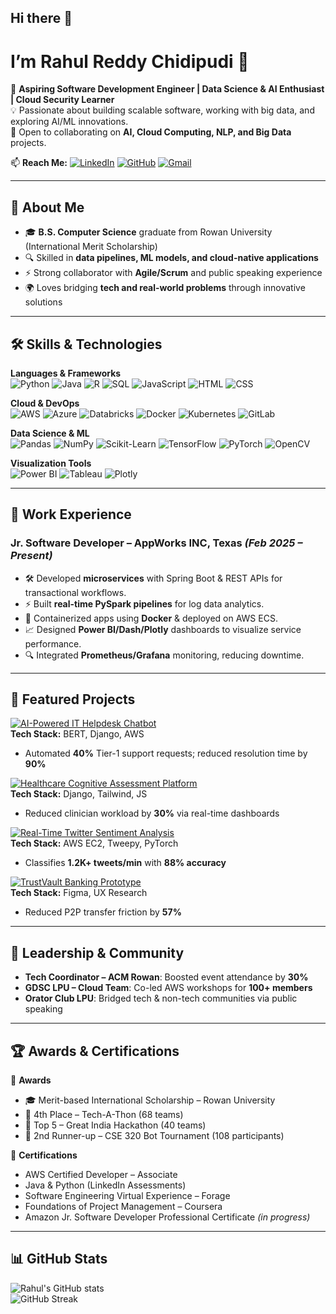 ## Hi there 👋

# I’m Rahul Reddy Chidipudi 👋  

🚀 **Aspiring Software Development Engineer | Data Science & AI Enthusiast | Cloud Security Learner**  
💡 Passionate about building scalable software, working with big data, and exploring AI/ML innovations.  
📍 Open to collaborating on **AI, Cloud Computing, NLP, and Big Data** projects.  

📫 **Reach Me:** [![LinkedIn](https://img.shields.io/badge/LinkedIn-Connect-blue?logo=linkedin)](https://www.linkedin.com/in/chidipudi45/) [![GitHub](https://img.shields.io/badge/GitHub-Follow-black?logo=github)](https://github.com/Rahu378) 
[![Gmail](https://img.shields.io/badge/Email-Contact-red?logo=gmail)](mailto:rahulchidipudi45@gmail.com)


---

## 👀 About Me
- 🎓 **B.S. Computer Science** graduate from Rowan University (International Merit Scholarship)  
- 🔍 Skilled in **data pipelines, ML models, and cloud-native applications**  
- ⚡ Strong collaborator with **Agile/Scrum** and public speaking experience  
- 🌍 Loves bridging **tech and real-world problems** through innovative solutions  

---

## 🛠 Skills & Technologies  

**Languages & Frameworks**  
![Python](https://img.shields.io/badge/Python-3776AB?logo=python&logoColor=white) ![Java](https://img.shields.io/badge/Java-007396?logo=java&logoColor=white) ![R](https://img.shields.io/badge/R-276DC3?logo=r&logoColor=white) ![SQL](https://img.shields.io/badge/SQL-336791?logo=postgresql&logoColor=white) ![JavaScript](https://img.shields.io/badge/JavaScript-F7DF1E?logo=javascript&logoColor=black) ![HTML](https://img.shields.io/badge/HTML5-E34F26?logo=html5&logoColor=white) ![CSS](https://img.shields.io/badge/CSS3-1572B6?logo=css3&logoColor=white)  

**Cloud & DevOps**  
![AWS](https://img.shields.io/badge/AWS-FF9900?logo=amazon-aws&logoColor=white) ![Azure](https://img.shields.io/badge/Azure-0078D4?logo=microsoft-azure&logoColor=white) ![Databricks](https://img.shields.io/badge/Databricks-FF3621?logo=databricks&logoColor=white) ![Docker](https://img.shields.io/badge/Docker-2496ED?logo=docker&logoColor=white) ![Kubernetes](https://img.shields.io/badge/Kubernetes-326CE5?logo=kubernetes&logoColor=white) ![GitLab](https://img.shields.io/badge/GitLab-FC6D26?logo=gitlab&logoColor=white)  

**Data Science & ML**  
![Pandas](https://img.shields.io/badge/Pandas-150458?logo=pandas&logoColor=white) ![NumPy](https://img.shields.io/badge/NumPy-013243?logo=numpy&logoColor=white) ![Scikit-Learn](https://img.shields.io/badge/Scikit--Learn-F7931E?logo=scikit-learn&logoColor=white) ![TensorFlow](https://img.shields.io/badge/TensorFlow-FF6F00?logo=tensorflow&logoColor=white) ![PyTorch](https://img.shields.io/badge/PyTorch-EE4C2C?logo=pytorch&logoColor=white) ![OpenCV](https://img.shields.io/badge/OpenCV-5C3EE8?logo=opencv&logoColor=white)  

**Visualization Tools**  
![Power BI](https://img.shields.io/badge/Power%20BI-F2C811?logo=power-bi&logoColor=black) ![Tableau](https://img.shields.io/badge/Tableau-E97627?logo=tableau&logoColor=white) ![Plotly](https://img.shields.io/badge/Plotly-3F4F75?logo=plotly&logoColor=white)  

---

## 💼 Work Experience  

### **Jr. Software Developer – AppWorks INC, Texas** _(Feb 2025 – Present)_  
- 🛠 Developed **microservices** with Spring Boot & REST APIs for transactional workflows.  
- ⚡ Built **real-time PySpark pipelines** for log data analytics.  
- 🐳 Containerized apps using **Docker** & deployed on AWS ECS.  
- 📈 Designed **Power BI/Dash/Plotly** dashboards to visualize service performance.  
- 🔍 Integrated **Prometheus/Grafana** monitoring, reducing downtime.  



---

## 🚀 Featured Projects  

[![AI-Powered IT Helpdesk Chatbot](https://via.placeholder.com/900x250.png?text=AI-Powered+IT+Helpdesk+Chatbot)](https://github.com/rahulreddy/financial-doc-query-chatbot)  
**Tech Stack:** BERT, Django, AWS  
- Automated **40%** Tier-1 support requests; reduced resolution time by **90%**  

[![Healthcare Cognitive Assessment Platform](https://via.placeholder.com/900x250.png?text=Healthcare+Cognitive+Assessment+Platform)](https://github.com/rahulreddy/nlp-projects)  
**Tech Stack:** Django, Tailwind, JS  
- Reduced clinician workload by **30%** via real-time dashboards  

[![Real-Time Twitter Sentiment Analysis](https://via.placeholder.com/900x250.png?text=Real-Time+Twitter+Sentiment+Analysis)](https://github.com/rahulreddy/supervised-ml)  
**Tech Stack:** AWS EC2, Tweepy, PyTorch  
- Classifies **1.2K+ tweets/min** with **88% accuracy**  

[![TrustVault Banking Prototype](https://via.placeholder.com/900x250.png?text=TrustVault+Banking+Prototype)](https://github.com/rahulreddy/algorithms)  
**Tech Stack:** Figma, UX Research  
- Reduced P2P transfer friction by **57%**  

---

## 🎯 Leadership & Community  

- **Tech Coordinator – ACM Rowan**: Boosted event attendance by **30%**  
- **GDSC LPU – Cloud Team**: Co-led AWS workshops for **100+ members**  
- **Orator Club LPU**: Bridged tech & non-tech communities via public speaking  

---

## 🏆 Awards & Certifications  

🏅 **Awards**  
- 🎓 Merit-based International Scholarship – Rowan University  
- 🥈 4th Place – Tech-A-Thon (68 teams)  
- 🥉 Top 5  – Great India Hackathon (40 teams)  
- 🤖 2nd Runner-up – CSE 320 Bot Tournament (108 participants)  

📜 **Certifications**  
- AWS Certified Developer – Associate  
- Java & Python (LinkedIn Assessments)  
- Software Engineering Virtual Experience – Forage  
- Foundations of Project Management – Coursera  
- Amazon Jr. Software Developer Professional Certificate _(in progress)_  

---

## 📊 GitHub Stats  

![Rahul's GitHub stats](https://github-readme-stats.vercel.app/api?username=Rahu378&show_icons=true&theme=radical)  
![GitHub Streak](https://github-readme-streak-stats.herokuapp.com/?user=Rahu378&theme=radical)  
